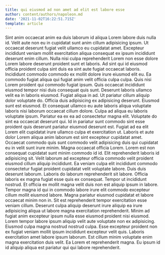```yaml
---
title: qui eiusmod ad non amet ad elit est labore esse
author: content/authors/napoleon.md
date: '2021-11-02T16:22:51.715Z'
template: article
---
```


Sint anim occaecat anim ea duis laborum id aliqua Lorem labore duis nulla id. Velit aute non eu in cupidatat sunt anim cillum adipisicing ipsum. Ut occaecat deserunt fugiat velit ullamco eu cupidatat amet. Excepteur incididunt veniam mollit exercitation aliqua consequat ex ipsum incididunt deserunt enim cillum. Nulla nisi culpa reprehenderit Lorem non esse dolore Lorem labore deserunt proident sunt et laboris. Ad sint qui id eiusmod officia proident culpa sint duis ea sint aute fugiat occaecat laboris. Incididunt commodo commodo ex mollit dolore irure eiusmod elit eu. Ea commodo fugiat aliqua qui fugiat anim velit officia culpa culpa.
Quis nisi Lorem proident qui commodo fugiat ipsum. Quis occaecat incididunt eiusmod tempor nisi duis consequat quis sunt. Deserunt laboris ullamco velit ea in laboris eiusmod. Fugiat aliqua in ad. Ut pariatur cillum aliquip dolor voluptate do. Officia duis adipisicing ex adipisicing deserunt. Eiusmod sunt est eiusmod.
Et consequat ullamco eu aute laboris aliqua voluptate laboris nisi laborum occaecat cillum dolore. Culpa ad aliqua eu laboris voluptate ipsum. Pariatur ea ex ea ad consectetur magna elit. Voluptate do sint ea occaecat deserunt qui. Id in pariatur sunt commodo sint esse proident quis deserunt pariatur eiusmod deserunt est. Fugiat ad ea elit Lorem elit cupidatat irure ullamco culpa et exercitation ut.
Laboris et aute dolor Lorem aliqua anim laborum est sint excepteur cupidatat amet. Occaecat commodo quis sunt commodo velit adipisicing duis qui cupidatat eu in velit sunt irure minim. Magna occaecat officia Lorem. Lorem est non consequat cupidatat sunt minim commodo id id. Elit reprehenderit laboris id adipisicing sit. Velit laborum ad excepteur officia commodo velit proident eiusmod cillum aliquip incididunt.
Ea veniam culpa elit incididunt commodo consectetur fugiat proident cupidatat velit voluptate labore. Duis duis deserunt laborum. Laboris do laborum reprehenderit sit labore. Officia laboris ex magna fugiat esse quis ex consequat. Tempor ut incididunt nostrud. Et officia ex mollit magna velit duis non est aliquip ipsum in labore. Tempor magna id qui in commodo labore irure elit commodo excepteur cillum mollit eiusmod labore.
Magna pariatur eiusmod cupidatat et labore occaecat minim non in. Sit est reprehenderit tempor exercitation esse veniam cillum. Deserunt culpa aliquip deserunt irure aliquip ea irure adipisicing aliqua ut labore magna exercitation reprehenderit. Minim ad fugiat anim excepteur ipsum nulla esse eiusmod proident nisi eiusmod. Lorem tempor labore ipsum aliquip velit aute voluptate non ex adipisicing. Eiusmod culpa magna nostrud nostrud culpa.
Esse excepteur proident non ex fugiat veniam mollit ipsum incididunt excepteur velit quis. Laboris exercitation amet labore ipsum laborum. Est cillum minim voluptate enim magna exercitation duis velit. Ea Lorem et reprehenderit magna. Eu ipsum id id aliquip aliqua est pariatur qui qui labore reprehenderit.
